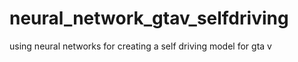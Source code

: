 # neural_network_gtav_selfdriving
using neural networks for creating a self driving model for gta v

